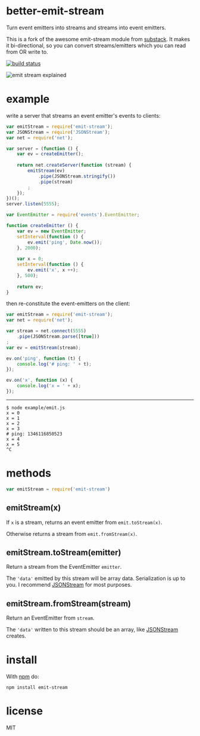 # better-emit-stream

Turn event emitters into streams and streams into event emitters.

This is a fork of the awesome emit-stream module from [substack](https://github.com/substack). It makes it bi-directional, so you can convert streams/emitters which you can read from OR write to.

[![build status](https://secure.travis-ci.org/qard/better-emit-stream.png)](http://travis-ci.org/qard/better-emit-stream)

![emit stream explained](http://substack.net/images/emit_stream.gif)

# example

write a server that streams an event emitter's events to clients:

``` js
var emitStream = require('emit-stream');
var JSONStream = require('JSONStream');
var net = require('net');

var server = (function () {
    var ev = createEmitter();
    
    return net.createServer(function (stream) {
        emitStream(ev)
            .pipe(JSONStream.stringify())
            .pipe(stream)
        ;
    });
})();
server.listen(5555);

var EventEmitter = require('events').EventEmitter;

function createEmitter () {
    var ev = new EventEmitter;
    setInterval(function () {
        ev.emit('ping', Date.now());
    }, 2000);
    
    var x = 0;
    setInterval(function () {
        ev.emit('x', x ++);
    }, 500);
    
    return ev;
}
```

then re-constitute the event-emitters on the client:

``` js
var emitStream = require('emit-stream');
var net = require('net');

var stream = net.connect(5555)
    .pipe(JSONStream.parse([true]))
;
var ev = emitStream(stream);

ev.on('ping', function (t) {
    console.log('# ping: ' + t);
});

ev.on('x', function (x) {
    console.log('x = ' + x);
});
```

***

```
$ node example/emit.js 
x = 0
x = 1
x = 2
x = 3
# ping: 1346116850523
x = 4
x = 5
^C
```

# methods

``` js
var emitStream = require('emit-stream')
```

## emitStream(x)

If `x` is a stream, returns an event emitter from `emit.toStream(x)`.

Otherwise returns a stream from `emit.fromStream(x)`.

## emitStream.toStream(emitter)

Return a stream from the EventEmitter `emitter`.

The `'data'` emitted by this stream will be array data.
Serialization is up to you. I recommend
[JSONStream](http://github.com/dominictarr/JSONStream)
for most purposes.

## emitStream.fromStream(stream)

Return an EventEmitter from `stream`.

The `'data'` written to this stream should be an array, like
[JSONStream](http://github.com/dominictarr/JSONStream) creates.

# install

With [npm](http://npmjs.org) do:

```
npm install emit-stream
```

# license

MIT
